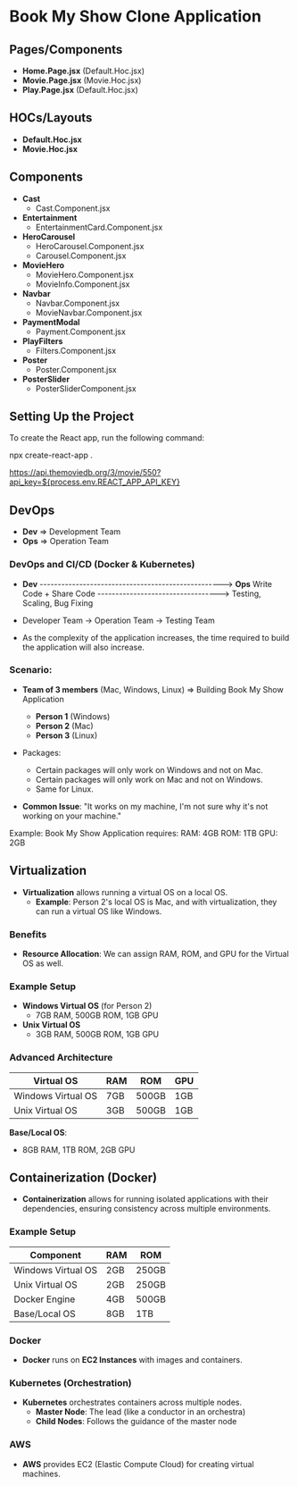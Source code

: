 # Book My Show Clone Application

## Pages/Components
- **Home.Page.jsx** (Default.Hoc.jsx)
- **Movie.Page.jsx** (Movie.Hoc.jsx)
- **Play.Page.jsx** (Default.Hoc.jsx)

## HOCs/Layouts
- **Default.Hoc.jsx**
- **Movie.Hoc.jsx**

## Components
- **Cast**
  - Cast.Component.jsx
- **Entertainment**
  - EntertainmentCard.Component.jsx
- **HeroCarousel**
  - HeroCarousel.Component.jsx
  - Carousel.Component.jsx
- **MovieHero**
  - MovieHero.Component.jsx
  - MovieInfo.Component.jsx
- **Navbar**
  - Navbar.Component.jsx
  - MovieNavbar.Component.jsx
- **PaymentModal**
  - Payment.Component.jsx
- **PlayFilters**
  - Filters.Component.jsx
- **Poster**
  - Poster.Component.jsx
- **PosterSlider**
  - PosterSliderComponent.jsx

## Setting Up the Project
To create the React app, run the following command:

  npx create-react-app .



  https://api.themoviedb.org/3/movie/550?api_key=${process.env.REACT_APP_API_KEY}


 ## DevOps
- **Dev** => Development Team
- **Ops** => Operation Team

### DevOps and CI/CD (Docker & Kubernetes)

- **Dev** ---------------------------------------------------> **Ops**
  Write Code + Share Code ----------------------------------> Testing, Scaling, Bug Fixing

- Developer Team -> Operation Team -> Testing Team

- As the complexity of the application increases, the time required to build the application will also increase.

### Scenario: 
- **Team of 3 members** (Mac, Windows, Linux) => Building Book My Show Application
  - **Person 1** (Windows)
  - **Person 2** (Mac)
  - **Person 3** (Linux)

- Packages:
  - Certain packages will only work on Windows and not on Mac.
  - Certain packages will only work on Mac and not on Windows.
  - Same for Linux.

- **Common Issue**: "It works on my machine, I'm not sure why it's not working on your machine."

Example:
Book My Show Application requires:
    RAM: 4GB
    ROM: 1TB
    GPU: 2GB

## Virtualization

- **Virtualization** allows running a virtual OS on a local OS.
  - **Example**: Person 2's local OS is Mac, and with virtualization, they can run a virtual OS like Windows.

### Benefits
- **Resource Allocation**: We can assign RAM, ROM, and GPU for the Virtual OS as well.

### Example Setup
- **Windows Virtual OS** (for Person 2)
  - 7GB RAM, 500GB ROM, 1GB GPU
- **Unix Virtual OS**
  - 3GB RAM, 500GB ROM, 1GB GPU

### Advanced Architecture

| Virtual OS         | RAM  | ROM   | GPU   |
|--------------------|------|-------|-------|
| Windows Virtual OS | 7GB  | 500GB | 1GB   |
| Unix Virtual OS    | 3GB  | 500GB | 1GB   |

**Base/Local OS**:
- 8GB RAM, 1TB ROM, 2GB GPU

## Containerization (Docker)

- **Containerization** allows for running isolated applications with their dependencies, ensuring consistency across multiple environments.

### Example Setup
| Component           | RAM  | ROM   |
|---------------------|------|-------|
| Windows Virtual OS  | 2GB  | 250GB |
| Unix Virtual OS     | 2GB  | 250GB |
| Docker Engine       | 4GB  | 500GB |
| Base/Local OS       | 8GB  | 1TB   |

### Docker
- **Docker** runs on **EC2 Instances** with images and containers.

### Kubernetes (Orchestration)
- **Kubernetes** orchestrates containers across multiple nodes.
  - **Master Node**: The lead (like a conductor in an orchestra)
  - **Child Nodes**: Follows the guidance of the master node

### AWS
- **AWS** provides EC2 (Elastic Compute Cloud) for creating virtual machines.
